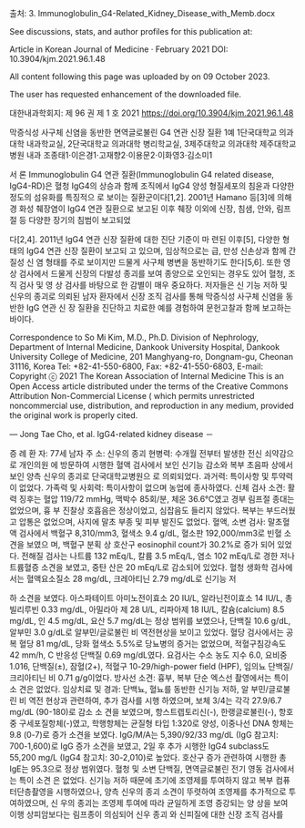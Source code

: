 출처: 3. Immunoglobulin_G4-Related_Kidney_Disease_with_Memb.docx


See discussions, stats, and author profiles for this publication at: 


Article in Korean Journal of Medicine · February 2021
DOI: 10.3904/kjm.2021.96.1.48

All content following this page was uploaded by  on 09 October 2023.

The user has requested enhancement of the downloaded file.

대한내과학회지: 제 96 권 제 1 호 2021	https://doi.org/10.3904/kjm.2021.96.1.48

막증식성 사구체 신염을 동반한 면역글로불린 G4 연관 신장 질환 1예
1단국대학교 의과대학 내과학교실, 2단국대학교 의과대학 병리학교실, 3제주대학교 의과대학 제주대학교병원 내과
조종태1⋅이은경1⋅고재향2⋅이용문2⋅이화영3⋅김소미1


서	론
Immunoglobulin G4 연관 질환(Immunoglobulin G4 related disease, IgG4-RD)은 혈청 IgG4의 상승과 함께 조직에서 IgG4 양성 형질세포의 침윤과 다양한 정도의 섬유화를 특징적으 로 보이는 질환군이다[1,2]. 2001년 Hamano 등[3]에 의해 경 화성 췌장염이 IgG4 연관 질환으로 보고된 이후 췌장 이외에 신장, 침샘, 안와, 림프절 등 다양한 장기의 침범이 보고되었

다[2,4]. 2011년 IgG4 연관 신장 질환에 대한 진단 기준이 마 련된 이후[5], 다양한 형태의 IgG4 연관 신장 질환이 보고되 고 있으며, 임상적으로는 급, 만성 신손상과 함께 간질성 신 염 형태를 주로 보이지만 드물게 사구체 병변을 동반하기도 한다[5,6]. 또한 영상 검사에서 드물게 신장의 다발성 종괴를 보여 종양으로 오인되는 경우도 있어 혈청, 조직 검사 및 영 상 검사를 바탕으로 한 감별이 매우 중요하다. 저자들은 신 기능 저하 및 신우의 종괴로 의뢰된 남자 환자에서 신장 조직 검사를 통해 막증식성 사구체 신염을 동반한 IgG 연관 신 장 질환을 진단하고 치료한 예를 경험하여 문헌고찰과 함께 보고하는 바이다.


Correspondence to So Mi Kim, M.D., Ph.D.
Division of Nephrology, Department of Internal Medicine, Dankook University Hospital, Dankook University College of Medicine, 201 Manghyang-ro, Dongnam-gu, Cheonan 31116, Korea
Tel: +82-41-550-6800, Fax: +82-41-550-6803, E-mail: 
Copyright ⓒ 2021 The Korean Association of Internal Medicine
This is an Open Access article distributed under the terms of the Creative Commons Attribution Non-Commercial License ( which permits
unrestricted noncommercial use, distribution, and reproduction in any medium, provided the original work is properly cited.

— Jong Tae Cho, et al. IgG4-related kidney disease －


증	례
환 자: 77세 남자
주 소: 신우의 종괴
현병력: 수개월 전부터 발생한 전신 쇠약감으로 개인의원 에 방문하여 시행한 혈액 검사에서 보인 신기능 감소와 복부 초음파 상에서 보인 양측 신우의 종괴로 단국대학교병원으 로 의뢰되었다.
과거력: 특이사항 및 투약력이 없었다.
가족력 및 사회력: 특이사항이 없으며 농업에 종사하였다. 신체 검사 소견: 활력 징후는 혈압 119/72 mmHg, 맥박수 85회/분, 체온 36.6℃였고 경부 림프절 종대는 없었으며, 흉 부 진찰상 호흡음은 정상이었고, 심잡음도 들리지 않았다. 복부는 부드러웠고 압통은 없었으며, 사지에 말초 부종 및
피부 발진도 없었다.
혈액, 소변 검사: 말초혈액 검사에서 백혈구 8,310/mm3, 혈색소 9.4 g/dL, 혈소판 192,000/mm3로 빈혈 소견을 보였으 며, 백혈구 분획 상 호산구 eosinophil count가 30.2%로 증가 되어 있었다. 전해질 검사는 나트륨 132 mEq/L, 칼륨 3.5 mEq/L, 염소 102 mEq/L로 경한 저나트륨혈증 소견을 보였고, 중탄 산은 20 mEq/L로 감소되어 있었다. 혈청 생화학 검사에서는 혈액요소질소 28 mg/dL, 크레아티닌 2.79 mg/dL로 신기능 저

하 소견을 보였다. 아스파테이트 아미노전이효소 20 IU/L, 알라닌전이효소 14 IU/L, 총 빌리루빈 0.33 mg/dL, 아밀라아 제 28 U/L, 리파아제 18 IU/L, 칼슘(calcium) 8.5 mg/dL, 인
4.5 mg/dL, 요산 5.7 mg/dL는 정상 범위를 보였으나, 단백질
10.6 g/dL, 알부민 3.0 g/dL로 알부민/글로불린 비 역전현상을 보이고 있었다. 혈당 검사에서는 공복 혈당 81 mg/dL, 당화 혈색소 5.5%로 당뇨병의 증거는 없었으며, 적혈구침강속도 42 mm/h, C 반응성 단백질 0.69 mg/dL였다. 요검사는 수소 농도 지수 6.0, 요비중 1.016, 단백질(±), 잠혈(2+), 적혈구 10-29/high-power field (HPF), 임의뇨 단백질/크리아티닌 비
0.71 g/g이었다.
방사선 소견: 흉부, 복부 단순 엑스선 촬영에서는 특이 소 견은 없었다.
임상치료 및 경과: 단백뇨, 혈뇨를 동반한 신기능 저하, 알 부민/글로불린 비 역전 현상과 관련하여, 추가 검사를 시행 하였으며, 보체 3/4는 각각 27.9/6.7 mg/dL (90-180)로 감소 소 견을 보였으며, 항스트렙토리신(-), 한랭글로불린(-), 항호중 구세포질항체(-)였고, 학행항체는 균질형 타입 1:320로 양성, 이중나선 DNA 항체는 9.8 (0-7)로 증가 소견을 보였다. IgG/M/A는 5,390/92/33 mg/dL (IgG 참고치: 700-1,600)로 IgG 증가 소견을 보였고, 2일 후 추가 시행한 IgG4 subclass도 55,200 mg/L (IgG4 참고치: 30-2,010)로 높았다. 호산구 증가 관련하여 시행한 총 IgE는 95.3으로 정상 범위였다. 혈청 및 소변 단백질, 면역글로불린 전기 영동 검사에서는 특이 소견 은 없었다. 신기능 저하 때문에 초기에 조영제를 투여하지 않고 복부 컴퓨터단층촬영을 시행하였으나, 양측 신우의 종괴 소견이 뚜렷하여 조영제를 추가적으로 투여하였으며, 신 우의 종괴는 조영제 투여에 따라 균일하게 조영 증강되는 양 상을 보여 이행 상피암보다는 림프종이 의심되어 신우 종괴 와 신피질에 대한 신장 조직 검사를